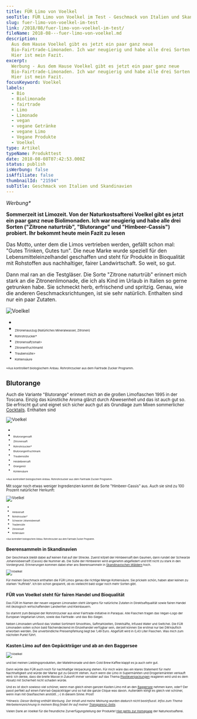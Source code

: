 ```yaml
---
title: FÜR Limo von Voelkel
seoTitle: FÜR Limo von Voelkel im Test - Geschmack von Italien und Skandinavien
slug: fuer-limo-von-voelkel-im-test
link: /2018/08/fuer-limo-von-voelkel-im-test/
fileName: 2018-08---fuer-limo-von-voelkel.md
description:
  Aus dem Hause Voelkel gibt es jetzt ein paar ganz neue
  Bio-Fairtrade-Limonaden. Ich war neugierig und habe alle drei Sorten probiert.
  Hier ist mein Fazit.
excerpt:
  Werbung - Aus dem Hause Voelkel gibt es jetzt ein paar ganz neue
  Bio-Fairtrade-Limonaden. Ich war neugierig und habe alle drei Sorten probiert.
  Hier ist mein Fazit.
focusKeyword: Voelkel
labels:
  - Bio
  - Biolimonade
  - fairtrade
  - Limo
  - Limonade
  - vegan
  - vegane Getränke
  - vegane Limo
  - Vegane Produkte
  - Voelkel
type: Artikel
typeName: Produkttest
date: 2018-08-08T07:42:53.000Z
status: publish
isWerbung: false
isAffiliate: false
thumbnailId: "21594"
subTitle: Geschmack von Italien und Skandinavien
---
```


<em>Werbung\*</em>

<strong>Sommerzeit ist Limozeit. Von der Naturkostsafterei Voelkel gibt es jetzt
ein paar ganz neue Biolimonaden. Ich war neugierig und habe alle drei Sorten
("Zitrone naturtrüb", "Blutorange" und "Himbeer-Cassis") probiert. Ihr bekommt
heute mein Fazit zu lesen</strong>

Das Motto, unter dem die Limos vertrieben werden, gefällt schon mal: "Gutes
Trinken, Gutes tun". Die neue Marke wurde speziell für den
Lebensmitteleinzelhandel geschaffen und steht für Produkte in Bioqualität mit
Rohstoffen aus nachhaltiger, fairer Landwirtschaft. So weit, so gut.

Dann mal ran an die Testgläser. Die Sorte "Zitrone naturtrüb" erinnert mich
stark an die Zitronenlimonade, die ich als Kind im Urlaub in Italien so gerne
getrunken habe. Sie schmeckt herb, erfrischend und spritzig. Genau, wie die
anderen Geschmacksrichtungen, ist sie sehr natürlich. Enthalten sind nur ein
paar Zutaten.

![Voelkel](http://cardamonchai.com/wp-content/uploads/2018/08/30031081808_245c757aaf_z-400x300.jpg)

<ul>
    <li><small><sub>
    <li><small><sub>Zitronenauszug (Natürliches Mineralwasser, Zitronen)</sub></small></li>
    <li><small><sub>Rohrohrzucker*</sub></small></li>
    <li><small><sub>Zitronensaft/small&gt;</sub></small></li>
    <li><small><sub>Zitronenfruchtmarkt</sub></small></li>
    <li><small><sub>Traubensüße&gt;</sub></small></li>
    <li><small><sub>Kohlensäure</sub></small></li>
</ul>

<small><sub>\*Aus kontrolliert biologischem Anbau. Rohrohrzucker aus dem
Fairtrade Zucker Programm.</sub></small>

## Blutorange

Auch die Variante "Blutorange" erinnert mich an die großen Limoflaschen 1995 in
der Toscana. Einzig das künstliche Aroma glänzt durch Abwesenheit und das ist
auch gut so. Sie erfrischt gut und eignet sich sicher auch gut als Grundlage zum
Mixen sommerlicher [Cocktails](/tag/cocktail/). Enthalten sind

![Voelkel](http://cardamonchai.com/wp-content/uploads/2018/08/28964053667_890c25fc74_z-400x300.jpg)

<ul>
    <li><small> 
    <li><small><sub>Blutorangensaft</sub></small></li>
    <li><small><sub>Zitronensaft</sub></small></li>
    <li><small><sub>Rohrohrzucker*</sub></small></li>
    <li><small><sub>Blutorangenfruchtmark</sub></small></li>
    <li><small><sub>Traubensüße</sub></small></li>
    <li><small><sub>Heidelbeersaft</sub></small></li>
    <li><small><sub>Orangenöl</sub></small></li>
    <li><small><sub>Kohlensäure</sub></small></li>
</ul>

<small><sub>\*Aus kontrolliert biologischem Anbau. Rohrohrzucker aus dem
Fairtrade Zucker Programm.</sub></small>

Mit sogar noch etwas weniger Ingredienzien kommt die Sorte "Himbeer-Cassis" aus.
Auch sie sind zu 100 Prozent natürlicher Herkunft:

![Voelkel](http://cardamonchai.com/wp-content/uploads/2018/08/42996018735_1193c31873_z-400x300.jpg)

<ul>
    <li><small><sub>
    <li><small><sub>Himbeersaft</sub></small></li>
    <li><small><sub>Rohrohrzucker*</sub></small></li>
    <li><small><sub>Schwarzer Johannisbeersaft</sub></small></li>
    <li><small><sub>Traubensüße</sub></small></li>
    <li><small><sub>Zitronensaft</sub></small></li>
    <li><small><sub>Kohlensäure</sub></small></li>
</ul>

<small><sub>\*Aus kontrolliert biologischem Anbau. Rohrohrzucker aus dem
Fairtrade Zucker Programm.</sub></small>

## Beerensammeln in Skandinavien

Der Geschmack bleibt dabei auf keinen Fall auf der Strecke. Zuerst kitzelt der
Himbeersaft den Gaumen, dann rundet der Schwarze Johannisbeersaft (Cassis) die
Nummer ab. Die Süße der Himbeeren wird angenehm abgefedert und tritt nicht zu
stark in den Vordergrund. Erinnerungen kommen dabei eher ans Beerensammeln in
[Skandinavischen Wäldern](/category/unterwegs/skandinavien/) hoch.

![Voelkel](http://cardamonchai.com/wp-content/uploads/2018/08/42091575930_298b2d00e5_z-400x300.jpg)

Für meinen Geschmack enthalten die FÜR Limos genau die richtige Menge
Kohlensäure. Sie prickeln schön, haben aber keinen zu starken "Auftrieb". Ich
bin schon gespannt, ob es vielleicht bald sogar noch mehr Sorten gibt.

## FÜR von Voelkel steht für fairen Handel und Bioqualität

Das FÜR im Namen der neuen veganen Limonaden steht übrigens für natürliche
Zutaten in Direktsaftqualität sowie fairen Handel mit ökologisch wirtschaftenden
Landwirten und Kleinbauern.

So stammt zum Beispiel der Rohrohrzucker aus einer Fairtrade-Initiative in
Paraquai. Alle Flaschen tragen das Vegan-Logo der European Vegetarian Union,
sowie das Fairtrade- und das Bio-Siegel.

Neben Limonaden umfasst das Voelkel Sortiment Smoothies, Saftmahlzeiten,
Direktsäfte, Infused Water und Switchel. Die FÜR Limonaden sollen schon bald
flächendeckend im Einzelhandel verfügbar sein, derzeit können Sie erstmal nur
bei DM käuflich erworben werden. Die unverbindliche Preisempfehlung liegt bei
1,49 Euro. Abgefüllt wird in 0,43 Liter Flaschen. Was mich zum nächsten Punkt
führt.

## Kasten Limo auf den Gepäckträger und ab an den Baggersee

![Voelkel](http://cardamonchai.com/wp-content/uploads/2018/08/28963908237_88ebe719d6_z-400x533.jpg)

und bei meinen Lieblingsprodukten, der Matelimonade und dem Cold Brew Kaffee
klappt es ja auch sehr gut.

Dann würde das FÜR auch noch für nachhaltige Verpackung stehen. Für mich wäre
das ein klares Statement für mehr Nachhaltigkeit und würde der Marke gut zu
Gesicht stehen. Auch wenn die Limo in Supermärkten und Drogeriemärkten verkauft
wird: Ich denke, dass die breite Masse in Zukunft immer sensibler auf das Thema
[Plastikverpackungen](/2017/08/kenia-sagt-plastiktueten-nein-danke/) reagieren
wird und es dem Absatz mit Sicherheit nicht schaden würde.

Und es ist doch sowieso viel schöner, wenn man gleich einen ganzen Kasten Limo
mit an den [Baggersee](/2011/06/badetag/) nehmen kann, oder? Der passt perfekt
auf einen Fahrrad-Gepäckträger und so hat die ganze Clique was davon. Außerdem
klingt es gleich viel schöner, wenn man mit Glasflaschen anstößt. ;-) In diesem
Sinne: Prost!

\*<em>Hinweis: Dieser Beitrag enthält Werbung. Der Inhalt und meine Meinung
wurden dadurch nicht beeinflusst. Infos zum Thema Werbekennzeichnung in meinem
Blog findet Ihr auf meiner [Transparenz-Seite](/werbung/). </em>

Vielen Dank an Voelkel für die freundliche Zurverfügungstellung der Produkte!
[Hier gehts zur Homepage](https://voelkeljuice.de/startseite.html) der
Naturkostsafterei.
